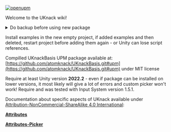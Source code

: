 [![openupm](https://img.shields.io/npm/v/com.atomknack.uknackbasis?label=openupm&registry_uri=https://package.openupm.com)](https://openupm.com/packages/com.atomknack.uknackbasis/)

Welcome to the UKnack wiki!

<details><summary>Do backup before using new package</summary>Always do backup before using new package, updating package, etc. Not just this - any package. The backup will save your nerve cells and if you will not need it - even better :)</details>

Install examples in the new empty project, if added examples and then deleted, restart project before adding them again - or Unity can lose script references.

Compilled UKnackBasis UPM package available at: [https://github.com/atomknack/UKnackBasis.git#upm](https://github.com/atomknack/UKnackBasis.git#upm) under MIT license

Require at least Unity version **2022.2** - even if package can be installed on lower versions, it most likely will give a lot of errors and custom picker won't work!
Require and was tested with Input System version 1.5.1.

Documentation about specific aspects of UKnack available under [Attribution-NonCommercial-ShareAlike 4.0 International](https://creativecommons.org/licenses/by-nc-sa/4.0/):

**[Attributes](https://github.com/atomknack/UKnackSource/wiki/Attributes)**

**[Attributes-Picker](https://github.com/atomknack/UKnackSource/wiki/Attributes-Picker)**